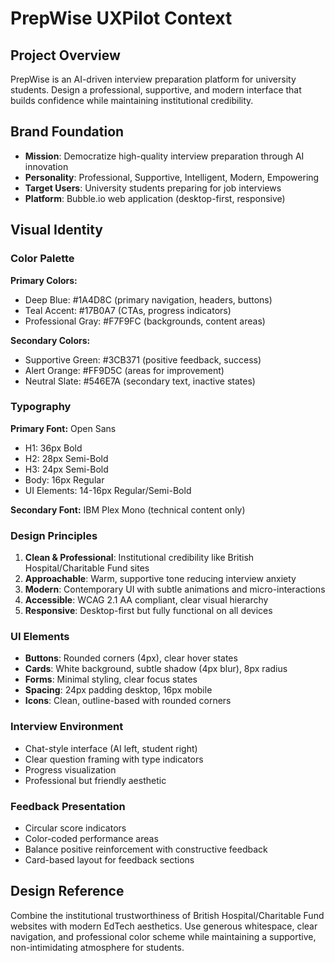 # PrepWise UXPilot Context

## Project Overview
PrepWise is an AI-driven interview preparation platform for university students. Design a professional, supportive, and modern interface that builds confidence while maintaining institutional credibility.

## Brand Foundation
- **Mission**: Democratize high-quality interview preparation through AI innovation
- **Personality**: Professional, Supportive, Intelligent, Modern, Empowering
- **Target Users**: University students preparing for job interviews
- **Platform**: Bubble.io web application (desktop-first, responsive)

## Visual Identity

### Color Palette
**Primary Colors:**
- Deep Blue: #1A4D8C (primary navigation, headers, buttons)
- Teal Accent: #17B0A7 (CTAs, progress indicators)
- Professional Gray: #F7F9FC (backgrounds, content areas)

**Secondary Colors:**
- Supportive Green: #3CB371 (positive feedback, success)
- Alert Orange: #FF9D5C (areas for improvement)
- Neutral Slate: #546E7A (secondary text, inactive states)

### Typography
**Primary Font:** Open Sans
- H1: 36px Bold
- H2: 28px Semi-Bold
- H3: 24px Semi-Bold
- Body: 16px Regular
- UI Elements: 14-16px Regular/Semi-Bold

**Secondary Font:** IBM Plex Mono (technical content only)

### Design Principles
1. **Clean & Professional**: Institutional credibility like British Hospital/Charitable Fund sites
2. **Approachable**: Warm, supportive tone reducing interview anxiety
3. **Modern**: Contemporary UI with subtle animations and micro-interactions
4. **Accessible**: WCAG 2.1 AA compliant, clear visual hierarchy
5. **Responsive**: Desktop-first but fully functional on all devices

### UI Elements
- **Buttons**: Rounded corners (4px), clear hover states
- **Cards**: White background, subtle shadow (4px blur), 8px radius
- **Forms**: Minimal styling, clear focus states
- **Spacing**: 24px padding desktop, 16px mobile
- **Icons**: Clean, outline-based with rounded corners

### Interview Environment
- Chat-style interface (AI left, student right)
- Clear question framing with type indicators
- Progress visualization
- Professional but friendly aesthetic

### Feedback Presentation
- Circular score indicators
- Color-coded performance areas
- Balance positive reinforcement with constructive feedback
- Card-based layout for feedback sections

## Design Reference
Combine the institutional trustworthiness of British Hospital/Charitable Fund websites with modern EdTech aesthetics. Use generous whitespace, clear navigation, and professional color scheme while maintaining a supportive, non-intimidating atmosphere for students.